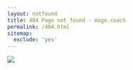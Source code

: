 ```yaml
---
layout: notfound
title: 404 Page not found - mage.coach
permalink: /404.html
sitemap:
  exclude: 'yes'
---
```

<div class="data"><a href="https://mage.coach/"><img src="{{site.static-url}}/img/iceberg.svg" class="cent"></a></div>
